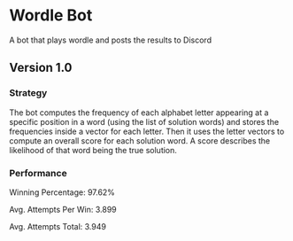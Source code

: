 # Wordle Bot

A bot that plays wordle and posts the results to Discord

## Version 1.0
### Strategy
The bot computes the frequency of each alphabet letter appearing at a specific position in a word (using the list of solution words) and stores the frequencies inside a vector for each letter. Then it uses the letter vectors to compute an overall score for each solution word. A score describes the likelihood of that word being the true solution.

### Performance
Winning Percentage: 97.62%

Avg. Attempts Per Win: 3.899

Avg. Attempts Total: 3.949
